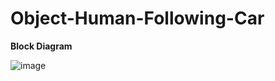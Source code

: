 # Object-Human-Following-Car

**Block Diagram**

![image](https://user-images.githubusercontent.com/70034185/156362097-60de0eb7-1864-423e-8518-93694b27b15b.png)
